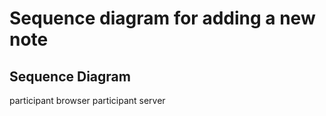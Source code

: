 <h1>Sequence diagram for adding a new note</h1>
<h2>Sequence Diagram</h2>
  participant browser
  participant server
